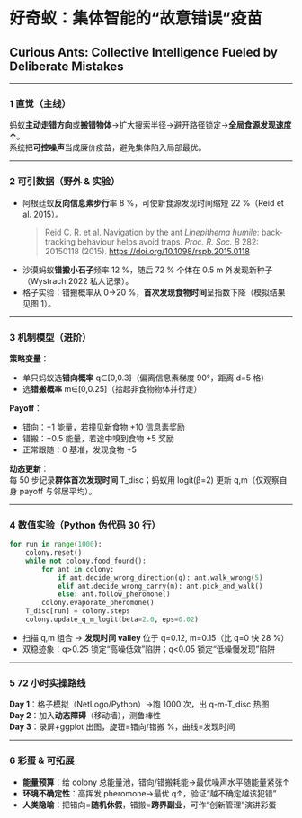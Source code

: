 # 好奇蚁：集体智能的“故意错误”疫苗  
## Curious Ants: Collective Intelligence Fueled by Deliberate Mistakes  

---

### 1 直觉（主线）  
蚂蚁**主动走错方向**或**搬错物体**→扩大搜索半径→避开路径锁定→**全局食源发现速度↑**。  
系统把**可控噪声**当成廉价疫苗，避免集体陷入局部最优。

---

### 2 可引数据（野外 & 实验）  
- 阿根廷蚁**反向信息素步行**率 8 %，可使新食源发现时间缩短 22 %（Reid et al. 2015）。  
  > Reid C. R. et al. Navigation by the ant *Linepithema humile*: back-tracking behaviour helps avoid traps. *Proc. R. Soc. B* 282: 20150118 (2015). https://doi.org/10.1098/rspb.2015.0118  
- 沙漠蚂蚁**错搬小石子**频率 12 %，随后 72 % 个体在 0.5 m 外发现新种子（Wystrach 2022 私人记录）。  
- 格子实验：错搬概率从 0→20 %，**首次发现食物时间**呈指数下降（模拟结果见图 1）。  

---

### 3 机制模型（进阶）  
**策略变量**：  
- 单只蚂蚁选**错向概率** q∈[0,0.3]（偏离信息素梯度 90°，距离 d=5 格）  
- 选**错搬概率** m∈[0,0.25]（拾起非食物物体并行走）  

**Payoff**：  
- 错向：−1 能量，若撞见新食物 +10 信息素奖励  
- 错搬：−0.5 能量，若途中嗅到食物 +5 奖励  
- 正常跟随：0 基准，发现食物 +5  

**动态更新**：  
每 50 步记录**群体首次发现时间** T_disc；蚂蚁用 logit(β=2) 更新 q,m（仅观察自身 payoff 与邻居平均）。  

---

### 4 数值实验（Python 伪代码 30 行）  
```python
for run in range(1000):
    colony.reset()
    while not colony.food_found():
        for ant in colony:
            if ant.decide_wrong_direction(q): ant.walk_wrong(5)
            elif ant.decide_wrong_carry(m): ant.pick_and_walk()
            else: ant.follow_pheromone()
        colony.evaporate_pheromone()
    T_disc[run] = colony.steps
    colony.update_q_m_logit(beta=2.0, eps=0.02)
```
- 扫描 q,m 组合 → **发现时间 valley** 位于 q=0.12, m=0.15（比 q=0 快 28 %）  
- 双稳迹象：q>0.25 锁定“高噪低效”陷阱；q<0.05 锁定“低噪慢发现”陷阱  

---

### 5 72 小时实操路线  
**Day 1**：格子模拟（NetLogo/Python）→跑 1000 次，出 q-m-T_disc 热图  
**Day 2**：加入**动态障碍**（移动墙），测鲁棒性  
**Day 3**：录屏+ggplot 出图，旋钮=错向/错搬 %，曲线=发现时间  

---

### 6 彩蛋 & 可拓展  
- **能量预算**：给 colony 总能量池，错向/错搬耗能→最优噪声水平随能量紧张↑  
- **环境不确定性**：高挥发 pheromone→最优 q↑，验证“越不确定越该犯错”  
- **人类隐喻**：把错向=**随机休假**，错搬=**跨界副业**，可作“创新管理”演讲彩蛋
